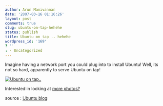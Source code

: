 ```yaml
---
author: Arun Manivannan
date: '2007-03-16 01:16:26'
layout: post
comments: true
slug: ubuntu-on-tap-hehehe
status: publish
title: Ubuntu on tap .. hehehe
wordpress_id: '169'
? ''
: - Uncategorized
---
```


Imagine having a network port you could plug into to install Ubuntu! Well, its
not so hard, apparently to serve Ubuntu on tap!

[![Ubuntu on tap..][1]][2]

Interested in looking at [more photos?][3]

source : [Ubuntu blog][4]

   [1]: http://www.arunma.com/wp-content/uploads/2007/03/ubuntu-on-tap.png

   [2]: http://www.arunma.com/wp-content/uploads/2007/03/ubuntu-on-tap.png
(Ubuntu on tap..)

   [3]: http://davyd.ucc.asn.au/photos/index.php?galerie=ubuntu-on-tap

   [4]: http://ubuntu.wordpress.com/2007/02/21/ubuntu-draft-available-on-tap/

